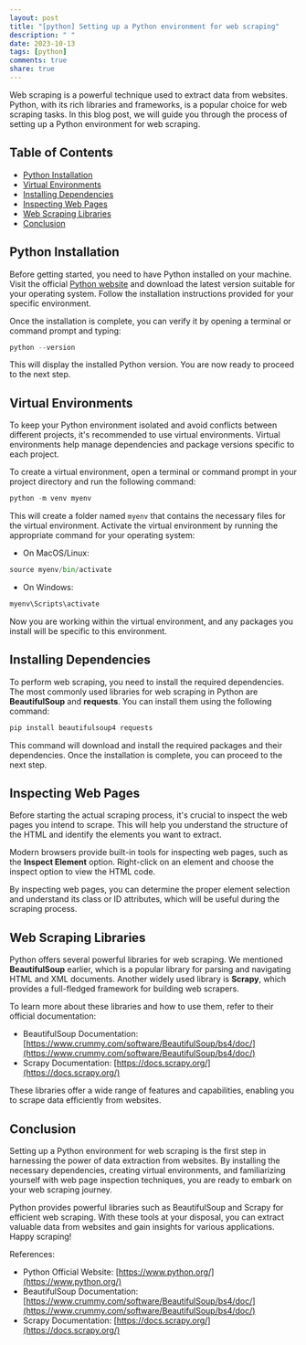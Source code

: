 ```yaml
---
layout: post
title: "[python] Setting up a Python environment for web scraping"
description: " "
date: 2023-10-13
tags: [python]
comments: true
share: true
---
```


Web scraping is a powerful technique used to extract data from websites. Python, with its rich libraries and frameworks, is a popular choice for web scraping tasks. In this blog post, we will guide you through the process of setting up a Python environment for web scraping.

## Table of Contents
- [Python Installation](#python-installation)
- [Virtual Environments](#virtual-environments)
- [Installing Dependencies](#installing-dependencies)
- [Inspecting Web Pages](#inspecting-web-pages)
- [Web Scraping Libraries](#web-scraping-libraries)
- [Conclusion](#conclusion)

## Python Installation

Before getting started, you need to have Python installed on your machine. Visit the official [Python website](https://www.python.org/) and download the latest version suitable for your operating system. Follow the installation instructions provided for your specific environment.

Once the installation is complete, you can verify it by opening a terminal or command prompt and typing:

```python
python --version
```

This will display the installed Python version. You are now ready to proceed to the next step.

## Virtual Environments

To keep your Python environment isolated and avoid conflicts between different projects, it's recommended to use virtual environments. Virtual environments help manage dependencies and package versions specific to each project.

To create a virtual environment, open a terminal or command prompt in your project directory and run the following command:

```python
python -m venv myenv
```

This will create a folder named `myenv` that contains the necessary files for the virtual environment. Activate the virtual environment by running the appropriate command for your operating system:

- On MacOS/Linux:
```python
source myenv/bin/activate
```

- On Windows:
```python
myenv\Scripts\activate
```

Now you are working within the virtual environment, and any packages you install will be specific to this environment.

## Installing Dependencies

To perform web scraping, you need to install the required dependencies. The most commonly used libraries for web scraping in Python are **BeautifulSoup** and **requests**. You can install them using the following command:

```python
pip install beautifulsoup4 requests
```

This command will download and install the required packages and their dependencies. Once the installation is complete, you can proceed to the next step.

## Inspecting Web Pages

Before starting the actual scraping process, it's crucial to inspect the web pages you intend to scrape. This will help you understand the structure of the HTML and identify the elements you want to extract.

Modern browsers provide built-in tools for inspecting web pages, such as the **Inspect Element** option. Right-click on an element and choose the inspect option to view the HTML code.

By inspecting web pages, you can determine the proper element selection and understand its class or ID attributes, which will be useful during the scraping process.

## Web Scraping Libraries

Python offers several powerful libraries for web scraping. We mentioned **BeautifulSoup** earlier, which is a popular library for parsing and navigating HTML and XML documents. Another widely used library is **Scrapy**, which provides a full-fledged framework for building web scrapers.

To learn more about these libraries and how to use them, refer to their official documentation:

- BeautifulSoup Documentation: [https://www.crummy.com/software/BeautifulSoup/bs4/doc/](https://www.crummy.com/software/BeautifulSoup/bs4/doc/)
- Scrapy Documentation: [https://docs.scrapy.org/](https://docs.scrapy.org/)

These libraries offer a wide range of features and capabilities, enabling you to scrape data efficiently from websites.

## Conclusion

Setting up a Python environment for web scraping is the first step in harnessing the power of data extraction from websites. By installing the necessary dependencies, creating virtual environments, and familiarizing yourself with web page inspection techniques, you are ready to embark on your web scraping journey.

Python provides powerful libraries such as BeautifulSoup and Scrapy for efficient web scraping. With these tools at your disposal, you can extract valuable data from websites and gain insights for various applications. Happy scraping!

References:
- Python Official Website: [https://www.python.org/](https://www.python.org/)
- BeautifulSoup Documentation: [https://www.crummy.com/software/BeautifulSoup/bs4/doc/](https://www.crummy.com/software/BeautifulSoup/bs4/doc/)
- Scrapy Documentation: [https://docs.scrapy.org/](https://docs.scrapy.org/)